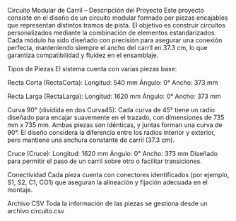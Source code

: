 Circuito Modular de Carril – Descripción del Proyecto
Este proyecto consiste en el diseño de un circuito modular formado por piezas encajables que representan distintos tramos de pista. El objetivo es construir circuitos personalizados mediante la combinación de elementos estandarizados. Cada módulo ha sido diseñado con precisión para asegurar una conexión perfecta, manteniendo siempre el ancho del carril en 37.3 cm, lo que garantiza compatibilidad y fluidez en el ensamblaje.

Tipos de Piezas
El sistema cuenta con varias piezas base:

Recta Corta (RectaCorta):
Longitud: 540 mm
Ángulo: 0°
Ancho: 373 mm

Recta Larga (RectaLarga):
Longitud: 1620 mm
Ángulo: 0°
Ancho: 373 mm

Curva 90° (dividida en dos Curva45):
Cada curva de 45° tiene un radio diseñado para encajar suavemente en el trazado, con dimensiones de 735 mm x 735 mm.
Ambas piezas son idénticas, y juntas forman una curva de 90°.
El diseño considera la diferencia entre los radios interior y exterior, pero mantiene una anchura constante de carril (37.3 cm).

Cruce (Cruce):
Longitud: 1620 mm
Ángulo: 0°
Ancho: 373 mm
Diseñado para permitir el paso de un carril sobre otro o facilitar transiciones.

Conectividad
Cada pieza cuenta con conectores identificados (por ejemplo, S1, S2, C1, CO1) que aseguran la alineación y fijación adecuada en el montaje.

Archivo CSV
Toda la información de las piezas se gestiona desde un archivo circuito.csv

